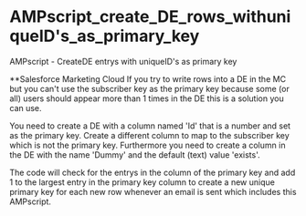 # AMPscript_create_DE_rows_withuniqueID's_as_primary_key
AMPscript - CreateDE entrys with uniqueID's as primary key

**Salesforce Marketing Cloud
If you try to write rows into a DE in the MC but you can't use the subscriber key as the primary key because some (or all) users should appear more than 1 times in the DE this is a solution you can use.

You need to create a DE with a column named 'Id' that is a number and set as the primary key. Create a different column to map to the subscriber key which is not the primary key. Furthermore you need to create a column in the DE with the name 'Dummy' and the default (text) value 'exists'.

The code will check for the entrys in the column of the primary key and add 1 to the largest entry in the primary key column to create a new unique primary key for each new row whenever an email is sent which includes this AMPscript.
